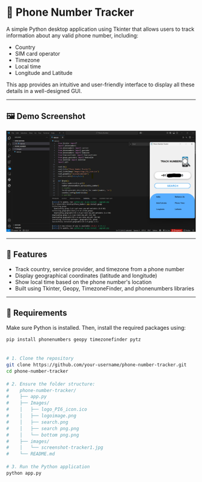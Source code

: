 # 📱 Phone Number Tracker

A simple Python desktop application using Tkinter that allows users to track information about any valid phone number, including:
- Country
- SIM card operator
- Timezone
- Local time
- Longitude and Latitude

This app provides an intuitive and user-friendly interface to display all these details in a well-designed GUI.

---

## 🖼️ Demo Screenshot

![Phone Number Tracker](images/screenshot-tracker1.jpg)

---

## 🚀 Features

- Track country, service provider, and timezone from a phone number
- Display geographical coordinates (latitude and longitude)
- Show local time based on the phone number's location
- Built using Tkinter, Geopy, TimezoneFinder, and phonenumbers libraries

---

## 🔧 Requirements

Make sure Python is installed. Then, install the required packages using:

```bash
pip install phonenumbers geopy timezonefinder pytz


# 1. Clone the repository
git clone https://github.com/your-username/phone-number-tracker.git
cd phone-number-tracker

# 2. Ensure the folder structure:
#    phone-number-tracker/
#    ├── app.py
#    ├── Images/
#    │   ├── logo_PI6_icon.ico
#    │   ├── logoimage.png
#    │   ├── search.png
#    │   ├── search png.png
#    │   └── bottom png.png
#    ├── images/
#    │   └── screenshot-tracker1.jpg
#    └── README.md

# 3. Run the Python application
python app.py

